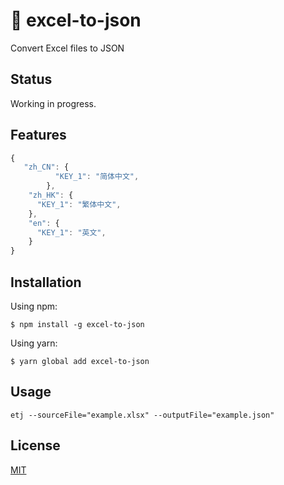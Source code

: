 # 🌈 excel-to-json

Convert Excel files to JSON

## Status

Working in progress.

## Features

```javascript
{
   "zh_CN": {
          "KEY_1": "简体中文",
        },
    "zh_HK": {
      "KEY_1": "繁体中文",
    },
    "en": {
      "KEY_1": "英文",
    }
}
```

## Installation

Using npm:

```
$ npm install -g excel-to-json
```

Using yarn:

```
$ yarn global add excel-to-json
```

## Usage

```
etj --sourceFile="example.xlsx" --outputFile="example.json"
```

## License

[MIT](https://en.wikipedia.org/wiki/MIT_License)
